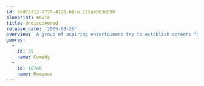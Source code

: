 ```yaml
---
id: 6dd7b312-7770-4126-b8ce-125a4983d350
blueprint: movie
title: Undiscovered
release_date: '2005-08-26'
overview: 'A group of aspiring entertainers try to establish careers for themselves in the city of Los Angeles.'
genres:
  -
    id: 35
    name: Comedy
  -
    id: 10749
    name: Romance
---
```


